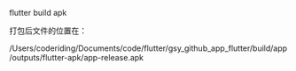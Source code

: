 flutter build apk

打包后文件的位置在：

/Users/coderiding/Documents/code/flutter/gsy_github_app_flutter/build/app/outputs/flutter-apk/app-release.apk 
